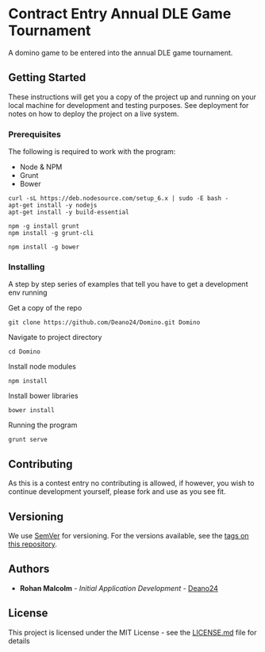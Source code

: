 # Contract Entry Annual DLE Game Tournament

A domino game to be entered into the annual DLE game tournament.

## Getting Started

These instructions will get you a copy of the project up and running on your local machine for development and testing purposes. See deployment for notes on how to deploy the project on a live system.

### Prerequisites

The following is required to work with the program:

* Node & NPM
* Grunt
* Bower

```
curl -sL https://deb.nodesource.com/setup_6.x | sudo -E bash -
apt-get install -y nodejs
apt-get install -y build-essential
```
```
npm -g install grunt
npm install -g grunt-cli
```
```
npm install -g bower
```

### Installing

A step by step series of examples that tell you have to get a development env running

Get a copy of the repo

```
git clone https://github.com/Deano24/Domino.git Domino
```

Navigate to project directory

```
cd Domino
```

Install node modules

```
npm install
```

Install bower libraries

```
bower install
```

Running the program

```
grunt serve
```

## Contributing

As this is a contest entry no contributing is allowed, if however, you wish to continue development yourself, please fork and use as you see fit.

## Versioning

We use [SemVer](http://semver.org/) for versioning. For the versions available, see the [tags on this repository](https://github.com/Deano24/Domino/tags). 

## Authors

* **Rohan Malcolm** - *Initial Application Development* - [Deano24](https://github.com/Deano24)

## License

This project is licensed under the MIT License - see the [LICENSE.md](LICENSE.md) file for details
